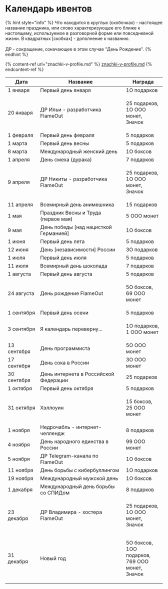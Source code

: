 # Календарь ивентов

{% hint style="info" %}
Что находится в круглых (скобочках) - настоящее название праздника, или слово характеризующее его ближе к настоящему, используемое в разговорной форме или повседневной жизни. В квадратных \[скобках] - дополнение к названию.\
\
ДР - сокращение, означающее в этом случае "День Рождение".
{% endhint %}

{% content-ref url="znachki-v-profile.md" %}
[znachki-v-profile.md](znachki-v-profile.md)
{% endcontent-ref %}

| Дата        | Название                               | Награда                                                        |
| ----------- | -------------------------------------- | -------------------------------------------------------------- |
| 1 января    | Первый день января                     | 1O подарков                                                    |
| 20 января   | ДР Ильи - разработчика FlameOut        | <p>25 подарков,<br>1O OOO монет,<br>Значок</p>                 |
| 1 февраля   | Первый день февраля                    | 5 подарков                                                     |
| 1 марта     | Первый день весны                      | 5 подарков                                                     |
| 8 марта     | Международный женский день             | 1O боксов                                                      |
| 1 апреля    | День смеха (дурака)                    | 7 подарков                                                     |
| 9 апреля    | ДР Никиты - разработчика FlameOut      | <p>25 подарков,<br>1O OOO монет,<br>Значок</p>                 |
| 11 апреля   | Всемирный день анимешника              | 15 подарков                                                    |
| 1 мая       | Праздник Весны и Труда (первое мая)    | 5 OOO монет                                                    |
| 9 мая       | День победы \[над нацисткой Германией] | 1O боксов                                                      |
| 1 июня      | Первый день лета                       | 5 подарков                                                     |
| 12 июня     | День \[независимости] России           | 3O подарков                                                    |
| 1 июля      | Первый день июля                       | 5 подарков                                                     |
| 11 июля     | Всемирный день шоколада                | 7 подарков                                                     |
| 1 августа   | Первый день августа                    | 5 подарков                                                     |
| 24 августа  | День рождение FlameOut                 | <p>5O боксов,<br>69 OOO монет</p>                              |
| 1 сентября  | Первый день осени                      | 5 подарков                                                     |
| 3 сентября  | Я календарь переверну...               | <p>1O подарков,<br>1 OOO монет</p>                             |
| 13 сентября | День программиста                      | 5O OOO монет                                                   |
| 17 сентября | День сока в России                     | 3O OOO монет                                                   |
| 30 сентября | День интернета в Российской Федерации  | 25 подарков                                                    |
| 1 октября   | Первый день октября                    | 5 подарков                                                     |
| 31 октября  | Хэллоуин                               | <p>15 боксов,<br>25 OOO монет</p>                              |
| 1 ноября    | Недрочабль - интернет-челлендж         | 8 подарков                                                     |
| 4 ноября    | День народного единства в России       | 99 OOO монет                                                   |
| 5 ноября    | ДР Telegram-канала по FlameOut         | 1O боксов                                                      |
| 11 ноября   | День борьбы с кибербуллингом           | 1O подарков                                                    |
| 19 ноября   | Международный мужской день             | 1O боксов                                                      |
| 1 декабря   | Международный день борьбы со СПИДом    | 8 подарков                                                     |
| 23 декабря  | ДР Владимира - хостера FlameOut        | <p>25 подарков,<br>1O OOO монет,<br>Значок</p>                 |
| 31 декабря  | Новый год                              | <p>5O боксов,<br>1OO подарков,<br>769 OOO монет,<br>Значок</p> |
